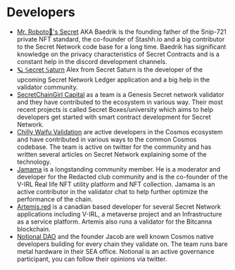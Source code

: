 # Developers

* [Mr. Roboto🤖's Secret](https://github.com/baedrik) AKA Baedrik is the founding father of the Snip-721 private NFT standard, the co-founder of Stashh.io and a big contributor to the Secret Network code base for a long time. Baedrik has significant knowledge on the privacy characteristics of Secret Contracts and is a constant help in the discord development channels.
* [🪐 𝕊ecret 𝕊aturn](https://twitter.com/Secret\_Saturn\_) Alex from Secret Saturn is the developer of the upcoming Secret Network Ledger application and a big help in the validator community.
* [SecretChainGirl Capital](https://twitter.com/secretchaingirl) as a team is a Genesis Secret network validator and they have contributed to the ecosystem in various way. Their most recent projects is called Secret Boxes/university which aims to help developers get started with smart contract development for Secret Network.
* [Chilly Waifu Validation](https://look.chillvalidation.com/) are active developers in the Cosmos ecosystem and have contributed in various ways to the common Cosmos codebase. The team is active on twitter for the community and has written several articles on Secret Network explaining some of the technology.
* [Jamama](https://twitter.com/jamama2354) is a longstanding community member. He is a moderator and developer for the Redacted club community and is the co-founder of the V-IRL Real life NFT utility platform and NFT collection. Jamama is an active contributor in the validator chat to help further optimize the performance of the chain.
* [Artemis.red](https://twitter.com/Artemis\_js) is a canadian based developer for several Secret Network applications including V-IRL, a metaverse project and an Infrastructure as a service platform. Artemis also runs a validator for the Bitcanna blockchain.
* [Notional DAO](https://linktr.ee/notionaldao) and the founder Jacob are well known Cosmos native developers building for every chain they validate on. The team runs bare metal hardware in their SEA office. Notional is an active governance participant, you can follow their opinions via twitter.
